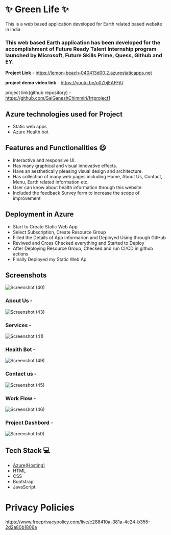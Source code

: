 
# ✨  Green Life ✨

This is a web based application developed for Earth related based website in india

### This web based Earth application has been developed for the accomplishment of Future Ready Talent Internship program launched by Microsoft, Future Skills Prime, Quess, Github and EY.


**Project Link** - https://lemon-beach-040413d00.2.azurestaticapps.net

**project demo video link** - https://youtu.be/u0ZbjEAFFjU

project link(github repository) - https://github.com/SaiGaneshChimmiri/frtproject1

## Azure technologies used for Project

- Static web apps
- Azure Health bot

## Features and Functionalities 😃

- Interactive and responsive UI.
- Has many graphical and visual innovative effects.
- Have an aesthetically pleasing visual design and architecture.
- Has collection of many web pages including Home, About Us, Contact, Menu, Earth related information etc.
- User can know about health information through this website.
- Included the feedback Survey form to increase the scope of improvement

## Deployment in Azure

- Start to Create Static Web App
- Select Subscription, Create Resource Group
- Filled the Details of App informarion and Deployed Using through GitHub
- Reviwed and Cross Checked everything and Started to Deploy
- After Deploying Resource Group, Checked and run CI/CD in github actions
- Finally Deployed my Static Web Ap

## Screenshots

![Screenshot (40)](https://user-images.githubusercontent.com/114677937/205969088-57473f6e-0558-415a-b3fc-e2ddf2a60c35.png)

### About Us -

![Screenshot (43)](https://user-images.githubusercontent.com/114677937/205969642-9d746eca-8d3c-4857-8f32-c51866ff9e52.png)

### Services -

![Screenshot (41)](https://user-images.githubusercontent.com/114677937/205969398-20115d3c-edd6-45e7-aae3-700b8ce15f9d.png)

### Heaith Bot -

![Screenshot (49)](https://user-images.githubusercontent.com/114677937/208961129-43c63145-7855-4aa8-b74a-6ac9e31401a1.png)

### Contact us -

![Screenshot (45)](https://user-images.githubusercontent.com/114677937/205969486-88b6a9e6-1149-4527-a52f-c109951739cf.png)

### Work Flow -

![Screenshot (46)](https://user-images.githubusercontent.com/114677937/205971628-e6b69ff4-a652-4b4f-b91b-8bb7103625b1.png)

### Project Dashbord -

![Screenshot (50)](https://user-images.githubusercontent.com/114677937/208965981-ba5d00bf-9720-416a-8d61-c476f66e5ac7.png)

## Tech Stack 💻

- [Azure(Hosting)](https://azure.microsoft.com/en-in/features/azure-portal/)
- HTML
- CSS
- Bootstrap
- JavaScript

# Privacy Policies

https://www.freeprivacypolicy.com/live/c288410a-381a-4c24-b355-2d2a80b1806a
